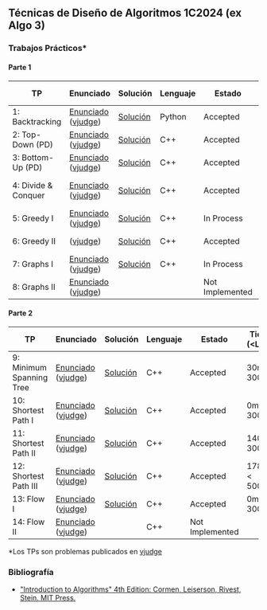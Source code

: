 ## Técnicas de Diseño de Algoritmos 1C2024 (ex Algo 3)

### Trabajos Prácticos*

#### Parte 1

| TP | Enunciado | Solución | Lenguaje | Estado | Tiempo (<Limite) |
|-----|-------------------------------------------------------------------------- |-------------------------------------------------------------------------| - | - | - |
| 1: Backtracking | [Enunciado](https://github.com/arielbakal/uba_tda/blob/main/TPs/TP1/enunciado.pdf) ([vjudge](https://vjudge.net/problem/UVA-11804)) | [Solución](https://github.com/arielbakal/uba_tda/blob/main/TPs/TP1/solucion.py) | Python | Accepted | 40ms < 1000ms |
| 2: Top-Down (PD) | [Enunciado](https://github.com/arielbakal/uba_tda/blob/main/TPs/TP2/enunciado.pdf) ([vjudge](https://vjudge.net/problem/UVA-11790)) | [Solución](https://github.com/arielbakal/uba_tda/blob/main/TPs/TP2/solucion.cpp) | C++ | Accepted | 130ms < 1000ms |
| 3: Bottom-Up (PD) | [Enunciado](https://github.com/arielbakal/uba_tda/blob/main/TPs/TP3/enunciado.pdf) ([vjudge](https://vjudge.net/problem/UVA-1231)) | [Solución](https://github.com/arielbakal/uba_tda/blob/main/TPs/TP3/solucion.cpp) | C++ | Accepted | 420ms < 3000ms |
| 4: Divide & Conquer | [Enunciado](https://github.com/arielbakal/uba_tda/blob/main/TPs/TP4/enunciado.pdf) ([vjudge](https://vjudge.net/problem/CodeForces-559B)) | [Solución](https://github.com/arielbakal/uba_tda/blob/main/TPs/TP4/solucion.cpp) | C++ | Accepted | 1765ms < 2000ms |
| 5: Greedy I | [Enunciado](https://github.com/arielbakal/uba_tda/blob/main/TPs/TP5/enunciado.pdf) ([vjudge](https://vjudge.net/problem/SPOJ-GERGOVIA)) | [Solución](https://github.com/arielbakal/uba_tda/blob/main/TPs/TP5/solucion.cpp) | C++ | In Process |  |
| 6: Greedy II | ([vjudge](https://vjudge.net/problem/CodeForces-1215C)) | [Solución](https://github.com/arielbakal/uba_tda/blob/main/TPs/TP6/solucion.cpp) | C++ | Accepted | 186ms < 2000ms |
| 7: Graphs I | [Enunciado](https://github.com/arielbakal/uba_tda/blob/main/TPs/TP7/enunciado.pdf) ([vjudge](https://vjudge.net/problem/UVA-321)) | [Solución](https://github.com/arielbakal/uba_tda/blob/main/TPs/TP7/solucion.cpp) | C++ | In Process |  |
| 8: Graphs II | [Enunciado](https://github.com/arielbakal/uba_tda/blob/main/TPs/TP8/enunciado.pdf) ([vjudge](https://vjudge.net/problem/UVA-10765)) |  |  | Not Implemented |  |

#### Parte 2

| TP | Enunciado | Solución | Lenguaje | Estado | Tiempo (<Limite) |
|-----|-------------------------------------------------------------------------- |-------------------------------------------------------------------------| - | - | - |
| 9: Minimum Spanning Tree | [Enunciado](https://github.com/arielbakal/uba_tda/blob/main/TPs/TP9/enunciado.pdf) ([vjudge](https://vjudge.net/problem/UVA-1235)) | [Solución](https://github.com/arielbakal/uba_tda/blob/main/TPs/TP9/sol.cpp) | C++ | Accepted | 30ms < 3000ms |
| 10: Shortest Path I | [Enunciado](https://github.com/arielbakal/uba_tda/blob/main/TPs/TP10/enunciado.pdf) ([vjudge](https://vjudge.net/problem/UVA-10801)) | [Solución](https://github.com/arielbakal/uba_tda/blob/main/TPs/TP10/sol.cpp) | C++ | Accepted | 0ms < 3000ms |
| 11: Shortest Path II | [Enunciado](https://github.com/arielbakal/uba_tda/blob/main/TPs/TP11/enunciado.pdf) ([vjudge](https://vjudge.net/problem/UVA-515)) | [Solución](https://github.com/arielbakal/uba_tda/blob/main/TPs/TP11/sol.cpp) | C++ | Accepted | 140ms < 3000ms |
| 12: Shortest Path III | [Enunciado](https://github.com/arielbakal/uba_tda/blob/main/TPs/TP12/enunciado.pdf) ([vjudge](https://vjudge.net/problem/UVA-13211)) | [Solución](https://github.com/arielbakal/uba_tda/blob/main/TPs/TP12/sol_dantzig.cpp) | C++ | Accepted | 1780ms < 5000ms |
| 13: Flow I | [Enunciado](https://github.com/arielbakal/uba_tda/blob/main/TPs/TP13/enunciado.pdf) ([vjudge](https://vjudge.net/problem/UVA-11045)) | [Solución](https://github.com/arielbakal/uba_tda/blob/main/TPs/TP13/sol.cpp) | C++ | Accepted | 0ms < 3000ms |
| 14: Flow II | [Enunciado](https://github.com/arielbakal/uba_tda/blob/main/TPs/TP14/enunciado.pdf) ([vjudge](https://vjudge.net/problem/UVA-11380)) |  | C++ | Not Implemented |  |

*Los TPs son problemas publicados en [vjudge](https://vjudge.net/)

### Bibliografía

- ["Introduction to Algorithms" 4th Edition: Cormen, Leiserson, Rivest, Stein. MIT Press.](https://dl.ebooksworld.ir/books/Introduction.to.Algorithms.4th.Leiserson.Stein.Rivest.Cormen.MIT.Press.9780262046305.EBooksWorld.ir.pdf)
